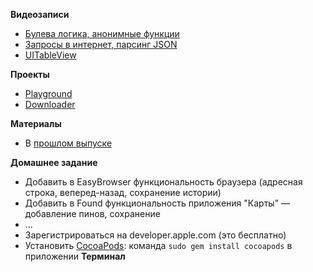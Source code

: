 **Видеозаписи**

- [Булева логика, анонимные функции](https://youtu.be/a-BQlt3iW28)
- [Запросы в интернет, парсинг JSON](https://youtu.be/pP5kCuOwRgc)
- [UITableView](https://youtu.be/zc9E-pIhqrQ)

**Проекты**

- [Playground](https://github.com/m4rr/MosCoding/tree/master/day4.playground)
- [Downloader](https://github.com/m4rr/MosCoding/tree/master/Downloader)

**Материалы**

- В [прошлом выпуске](https://github.com/m4rr/MosCoding/issues/7)

**Домашнее задание**

- Добавить в EasyBrowser функциональность браузера (адресная строка, веперед-назад, сохранение истории)
- Добавить в Found функциональность приложения "Карты" — добавление пинов, сохранение
- ...
- Зарегистрироваться на developer.apple.com (это бесплатно)
- Установить [CocoaPods](https://cocoapods.org): команда `sudo gem install cocoapods` в приложении **Терминал**
